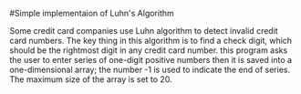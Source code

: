 #Simple implementaion of Luhn's Algorithm

Some credit card companies use Luhn algorithm to detect invalid credit card numbers. The key thing in this algorithm is to find a check digit, which should be the rightmost digit in any credit card number.
this program asks the user to enter series of one-digit positive numbers then it is saved into a one-dimensional array; the number -1 is used to indicate the end of series. The maximum size of the array is set to 20.